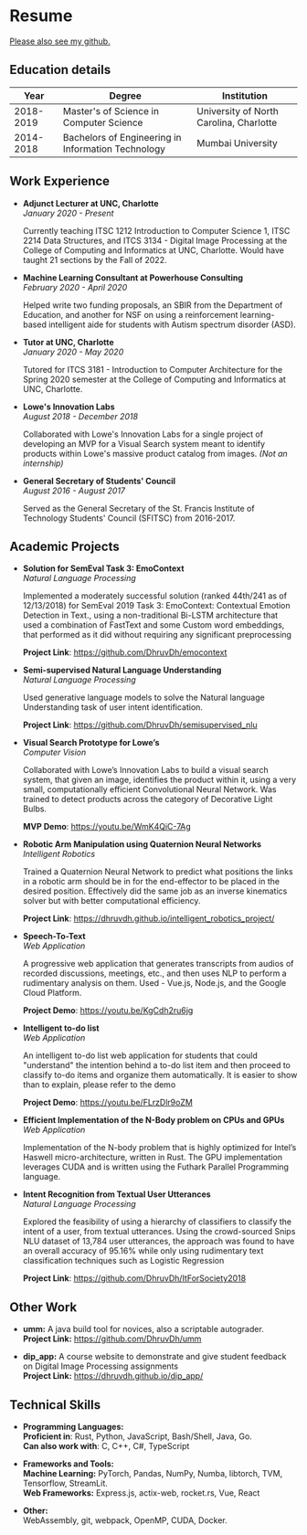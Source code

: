 # Resume

[Please also see my github.](https://github.com/dhruvdh)

## Education details

| Year      | Degree                                             | Institution                             |
| --------- | -------------------------------------------------- | --------------------------------------- |
| 2018-2019 | Master's of Science in Computer Science            | University of North Carolina, Charlotte |
| 2014-2018 | Bachelors of Engineering in Information Technology | Mumbai University                       |


## Work Experience


-   **Adjunct Lecturer at UNC, Charlotte**\
    *January 2020 - Present*

    Currently teaching ITSC 1212 Introduction to Computer Science 1, ITSC 2214 Data Structures, and ITCS 3134 - Digital Image Processing at the College of Computing and Informatics at UNC, Charlotte. Would have taught 21 sections by the Fall of 2022.

-   **Machine Learning Consultant at Powerhouse Consulting**\
*February 2020 - April 2020*
    
    Helped write two funding proposals, an SBIR from the Department of Education, and another for NSF on using a reinforcement learning-based intelligent aide for students with Autism spectrum disorder
    (ASD).

-   **Tutor at UNC, Charlotte**\
*January 2020 - May 2020*

    Tutored for ITCS 3181 - Introduction to Computer Architecture for the Spring 2020 semester at the College of Computing and Informatics at UNC, Charlotte.

-   **Lowe's Innovation Labs**\
*August 2018 - December 2018*

    Collaborated with Lowe's Innovation Labs for a single project of developing an MVP for a Visual Search system meant to identify products within Lowe's massive product catalog from images. *(Not an internship)*

-   **General Secretary of Students' Council**\
*August 2016 - August 2017*
    
    Served as the General Secretary of the St. Francis Institute of Technology Students' Council (SFITSC) from 2016-2017.

## Academic Projects

-   **Solution for SemEval Task 3: EmoContext**\
    *Natural Language Processing*

    Implemented a moderately successful solution (ranked 44th/241 as of 12/13/2018) for SemEval 2019 Task 3: EmoContext: Contextual Emotion Detection in Text., using a non-traditional Bi-LSTM architecture that used a combination of FastText and some Custom word embeddings, that performed as it did without requiring any significant preprocessing

    **Project Link**: https://github.com/DhruvDh/emocontext

-   **Semi-supervised Natural Language Understanding**\
    *Natural Language Processing*

    Used generative language models to solve the Natural language Understanding task of user intent identification.

    **Project Link**: https://github.com/DhruvDh/semisupervised_nlu

-   **Visual Search Prototype for Lowe’s**\
    *Computer Vision*

    Collaborated with Lowe’s Innovation Labs to build a visual search system, that given an image, identifies the product within it, using a very small, computationally efficient Convolutional Neural Network. Was trained to detect products across the category of Decorative Light Bulbs.

    **MVP Demo**: https://youtu.be/WmK4QiC-7Ag

-   **Robotic Arm Manipulation using Quaternion Neural Networks**\
    *Intelligent Robotics*

    Trained a Quaternion Neural Network to predict what positions the links in a robotic arm should be in for the end-effector to be placed in the desired position. Effectively did the same job as an inverse kinematics solver but with better computational efficiency.
   
    **Project Link**: https://dhruvdh.github.io/intelligent_robotics_project/

-   **Speech-To-Text**\
    *Web Application*

    A progressive web application that generates transcripts from audios of recorded discussions, meetings, etc., and then uses NLP to perform a rudimentary analysis on them. Used - Vue.js, Node.js, and the Google Cloud Platform.
   
    **Project Demo**: https://youtu.be/KgCdh2ru6jg


-   **Intelligent to-do list**\
    *Web Application*

    An intelligent to-do list web application for students that could "understand" the intention behind a to-do list item and then proceed to classify to-do items and organize them automatically. It is easier to show than to explain, please refer to the demo
   
    **Project Demo**: https://youtu.be/FLrzDlr9oZM

-   **Efficient Implementation of the N-Body problem on CPUs and GPUs**\
    *Web Application*

    Implementation of the N-body problem that is highly optimized for Intel’s Haswell micro-architecture, written in Rust. The GPU implementation leverages CUDA and is written using the Futhark Parallel Programming language.
   
-   **Intent Recognition from Textual User Utterances**\
    *Natural Language Processing*

    Explored the feasibility of using a hierarchy of classifiers to classify the intent of a user, from textual utterances. Using the crowd-sourced Snips NLU dataset of 13,784 user utterances, the approach was found to have an overall accuracy of 95.16% while only using rudimentary text classification techniques such as Logistic Regression
   
    **Project Link**: https://github.com/DhruvDh/ItForSociety2018
  



## Other Work

-   **umm:** A java build tool for novices, also a scriptable autograder.\
    **Project Link:** <https://github.com/DhruvDh/umm>

-   **dip_app:** A course website to demonstrate and give student feedback on Digital Image Processing assignments\
    **Project Link:** <https://dhruvdh.github.io/dip_app/>

## Technical Skills

-   **Programming Languages:**\
    **Proficient in**: Rust, Python, JavaScript, Bash/Shell, Java, Go.\
    **Can also work with**: C, C++, C#, TypeScript

-   **Frameworks and Tools:**\
    **Machine Learning:** PyTorch, Pandas, NumPy, Numba, libtorch, TVM,
    Tensorflow, StreamLit.\
    **Web Frameworks:** Express.js, actix-web, rocket.rs, Vue, React

-   **Other:**\
    WebAssembly, git, webpack, OpenMP, CUDA, Docker.
